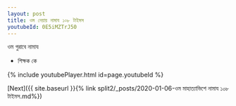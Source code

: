 ```yaml
---
layout: post
title: ওম নেয়ায় নামায ১০৮ টাইমস
youtubeId: 0E5iMZTrJ50
---
```

 
 
 ওম গুরাবে নামায  
 
 -  শিক্ষক কে 
 
  
 
  
 
 
 
 
 
 


{% include youtubePlayer.html id=page.youtubeId %}
 
[Next]({{ site.baseurl }}{% link  split2/_posts/2020-01-06-ওম মাহাত্যাভিশে নামায ১০৮ টাইমস.md%})
 
